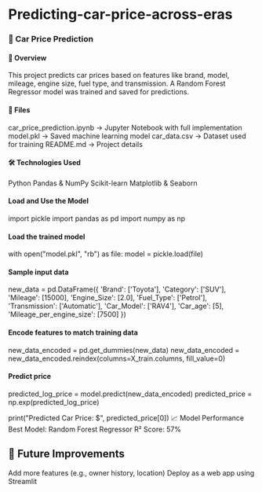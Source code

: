 # Predicting-car-price-across-eras

### 🚗 Car Price Prediction
#### 📌 Overview
This project predicts car prices based on features like brand, model, mileage, engine size, fuel type, and transmission. A Random Forest Regressor model was trained and saved for predictions.

#### 📂 Files
car_price_prediction.ipynb → Jupyter Notebook with full implementation
model.pkl → Saved machine learning model
car_data.csv → Dataset used for training
README.md → Project details
#### 🛠️ Technologies Used
Python
Pandas & NumPy
Scikit-learn
Matplotlib & Seaborn

#### Load and Use the Model

import pickle
import pandas as pd
import numpy as np

#### Load the trained model
with open("model.pkl", "rb") as file:
    model = pickle.load(file)

#### Sample input data
new_data = pd.DataFrame({
    'Brand': ['Toyota'],
    'Category': ['SUV'],
    'Mileage': [15000],
    'Engine_Size': [2.0],
    'Fuel_Type': ['Petrol'],
    'Transmission': ['Automatic'],
    'Car_Model': ['RAV4'],
    'Car_age': [5],
    'Mileage_per_engine_size': [7500]
})

#### Encode features to match training data  
new_data_encoded = pd.get_dummies(new_data)
new_data_encoded = new_data_encoded.reindex(columns=X_train.columns, fill_value=0)

#### Predict price  
predicted_log_price = model.predict(new_data_encoded)
predicted_price = np.exp(predicted_log_price)

print("Predicted Car Price: $", predicted_price[0])
📈 Model Performance
Best Model: Random Forest Regressor
R² Score: 57%

## 🔗 Future Improvements
Add more features (e.g., owner history, location)
Deploy as a web app using Streamlit
